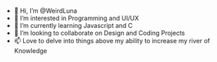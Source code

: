 - 👋 Hi, I’m @WeirdLuna
- 👀 I’m interested in Programming and UI/UX
- 🌱 I’m currently learning Javascript and C
- 💞️ I’m looking to collaborate on Design and Coding Projects
- 📫 Love to delve into things above my ability to increase my river of Knowledge
